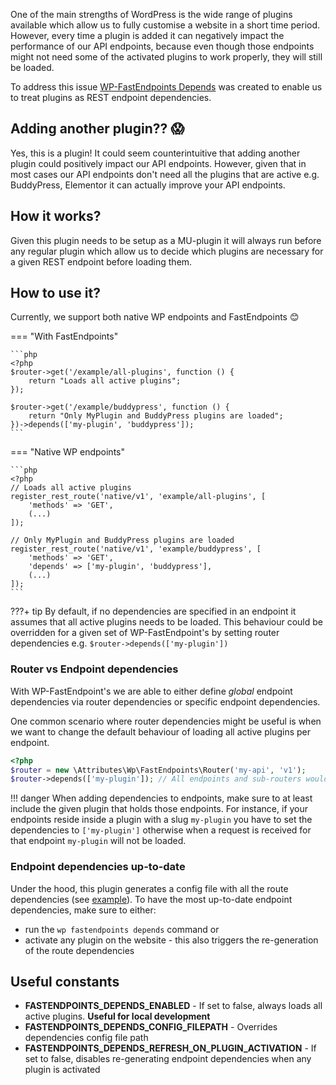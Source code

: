 One of the main strengths of WordPress is the wide range of plugins available
which allow us to fully customise a website in a short time period. However, every time a plugin
is added it can negatively impact the performance of our API endpoints, because even
though those endpoints might not need some of the activated plugins to work properly, they will
still be loaded.

To address this issue [WP-FastEndpoints Depends](https://github.com/Attributes-PHP/wp-fastendpoints-depends)
was created to enable us to treat plugins as REST endpoint dependencies.

## Adding another plugin?? 😱

Yes, this is a plugin! It could seem counterintuitive that adding another plugin could
positively impact our API endpoints. However, given that in most cases our API
endpoints don't need all the plugins that are active e.g. BuddyPress, Elementor
it can actually improve your API endpoints.

## How it works?

Given this plugin needs to be setup as a MU-plugin it will always run before any regular plugin
which allow us to decide which plugins are necessary for a given REST endpoint before loading them.

## How to use it?

Currently, we support both native WP endpoints and FastEndpoints 😊

=== "With FastEndpoints"

    ```php
    <?php
    $router->get('/example/all-plugins', function () {
        return "Loads all active plugins";
    });

    $router->get('/example/buddypress', function () {
        return "Only MyPlugin and BuddyPress plugins are loaded"; 
    })->depends(['my-plugin', 'buddypress']);
    ```

=== "Native WP endpoints"

    ```php
    <?php
    // Loads all active plugins
    register_rest_route('native/v1', 'example/all-plugins', [
        'methods' => 'GET',
        (...)
    ]);

    // Only MyPlugin and BuddyPress plugins are loaded
    register_rest_route('native/v1', 'example/buddypress', [
        'methods' => 'GET',
        'depends' => ['my-plugin', 'buddypress'],
        (...)
    ]);
    ```

???+ tip
    By default, if no dependencies are specified in an endpoint it assumes that all active plugins needs
    to be loaded. This behaviour could be overridden for a given set of WP-FastEndpoint's by setting
    router dependencies e.g. `$router->depends(['my-plugin'])`

### Router vs Endpoint dependencies

With WP-FastEndpoint's we are able to either define _global_ endpoint dependencies via router dependencies
or specific endpoint dependencies.

One common scenario where router dependencies might be useful is when we want to change the default behaviour
of loading all active plugins per endpoint.

```php
<?php
$router = new \Attributes\Wp\FastEndpoints\Router('my-api', 'v1');
$router->depends(['my-plugin']); // All endpoints and sub-routers would have this dependency
```

!!! danger
    When adding dependencies to endpoints, make sure to at least include the given plugin that holds those endpoints.
    For instance, if your endpoints reside inside a plugin with a slug `my-plugin` you have to set the dependencies
    to `['my-plugin']` otherwise when a request is received for that endpoint `my-plugin` will not be loaded.

### Endpoint dependencies up-to-date

Under the hood, this plugin generates a config file with all the route dependencies (see [example](https://github.com/Attributes-PHP/wp-fastendpoints-depends/blob/main/tests/Data/config.php)).
To have the most up-to-date endpoint dependencies, make sure to either:

- run the `wp fastendpoints depends` command or 
- activate any plugin on the website - this also triggers the re-generation of the route dependencies

## Useful constants

- **FASTENDPOINTS_DEPENDS_ENABLED** - If set to false, always loads all active plugins. **Useful for local development**  
- **FASTENDPOINTS_DEPENDS_CONFIG_FILEPATH** - Overrides dependencies config file path
- **FASTENDPOINTS_DEPENDS_REFRESH_ON_PLUGIN_ACTIVATION** - If set to false, disables re-generating endpoint dependencies
when any plugin is activated
